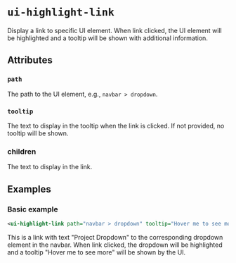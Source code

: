 # `ui-highlight-link`

Display a link to specific UI element. When link clicked, the UI element will be highlighted and a tooltip will be shown with additional information.

## Attributes

### `path`

The path to the UI element, e.g., `navbar > dropdown`.

### `tooltip`

The text to display in the tooltip when the link is clicked. If not provided, no tooltip will be shown.

### children

The text to display in the link.

## Examples

### Basic example

```xml
<ui-highlight-link path="navbar > dropdown" tooltip="Hover me to see more">Project Dropdown</ui-highlight-link>
```

This is a link with text "Project Dropdown" to the corresponding dropdown element in the navbar. When link clicked, the dropdown will be highlighted and a tooltip "Hover me to see more" will be shown by the UI.
